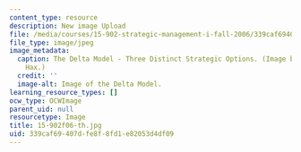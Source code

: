 ```yaml
---
content_type: resource
description: New image Upload
file: /media/courses/15-902-strategic-management-i-fall-2006/339caf69407dfe8f8fd1e82053d4df09_15-902f06-th.jpg
file_type: image/jpeg
image_metadata:
  caption: The Delta Model - Three Distinct Strategic Options. (Image by Prof. Arnoldo
    Hax.)
  credit: ''
  image-alt: Image of the Delta Model.
learning_resource_types: []
ocw_type: OCWImage
parent_uid: null
resourcetype: Image
title: 15-902f06-th.jpg
uid: 339caf69-407d-fe8f-8fd1-e82053d4df09
---
```

